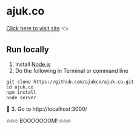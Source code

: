 # ajuk.co

[Click here to visit site](https://ajuk.co) 👈


## Run locally

1. Install [Node.js](https://nodejs.org)
2. Do the following in Terminal or command line

  ```
  git clone https://github.com/ajukco/ajuk.co.git
  cd ajuk.co
  npm install
  node server
  ```
🚀 3. Go to http://localhost:3000/


🔥🔥🔥 BOOOOOOOM! 🔥🔥🔥

